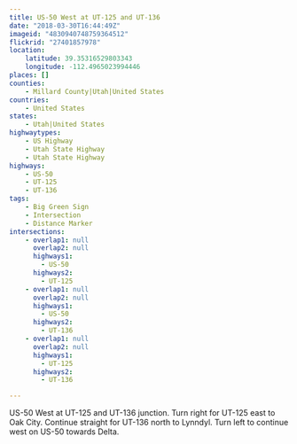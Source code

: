 ```yaml
---
title: US-50 West at UT-125 and UT-136
date: "2018-03-30T16:44:49Z"
imageid: "4830940748759364512"
flickrid: "27401857978"
location:
    latitude: 39.35316529803343
    longitude: -112.4965023994446
places: []
counties:
    - Millard County|Utah|United States
countries:
    - United States
states:
    - Utah|United States
highwaytypes:
    - US Highway
    - Utah State Highway
    - Utah State Highway
highways:
    - US-50
    - UT-125
    - UT-136
tags:
    - Big Green Sign
    - Intersection
    - Distance Marker
intersections:
    - overlap1: null
      overlap2: null
      highways1:
        - US-50
      highways2:
        - UT-125
    - overlap1: null
      overlap2: null
      highways1:
        - US-50
      highways2:
        - UT-136
    - overlap1: null
      overlap2: null
      highways1:
        - UT-125
      highways2:
        - UT-136

---
```

US-50 West at UT-125 and UT-136 junction.  Turn right for UT-125 east to Oak City.  Continue straight for UT-136 north to Lynndyl.  Turn left to continue west on US-50 towards Delta.